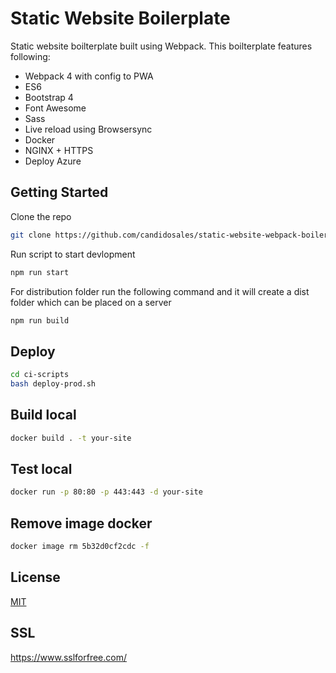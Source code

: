 # Static Website Boilerplate

Static website boilterplate built using Webpack. This boilterplate features following:

- Webpack 4 with config to PWA
- ES6
- Bootstrap 4
- Font Awesome
- Sass
- Live reload using Browsersync
- Docker
- NGINX + HTTPS
- Deploy Azure

## Getting Started

Clone the repo

```sh
git clone https://github.com/candidosales/static-website-webpack-boilerplate.git
```

Run script to start devlopment
```sh
npm run start
```

For distribution folder run the following command and it will create a dist folder which can be placed on a server
```sh
npm run build
```

## Deploy

```sh
cd ci-scripts
bash deploy-prod.sh
```

## Build local
```sh
docker build . -t your-site
```

## Test local
```sh
docker run -p 80:80 -p 443:443 -d your-site
```

## Remove image docker
```sh
docker image rm 5b32d0cf2cdc -f  
```

## License
[MIT](LICENSE)

## SSL
https://www.sslforfree.com/
